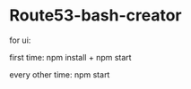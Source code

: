 # Route53-bash-creator


for ui: 

first time: npm install + npm start

every other time: npm start

